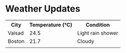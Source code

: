 # Weather Updates

<!-- WEATHER-UPDATE-START -->
<table><tr><th>City</th><th>Temperature (°C)</th><th>Condition</th></tr><tr><td>Valsad</td><td>24.5</td><td>Light rain shower</td></tr><tr><td>Boston</td><td>21.7</td><td>Cloudy</td></tr><tr><td></td><td></td><td></td></tr></table>
<!-- WEATHER-UPDATE-END -->
